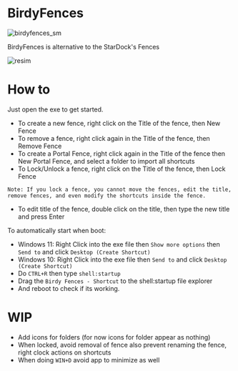 # BirdyFences
![birdyfences_sm](https://github.com/user-attachments/assets/ac577965-9f2f-483a-9bfd-4281b199ec73)

BirdyFences is alternative to the StarDock's Fences

![resim](https://user-images.githubusercontent.com/103432992/190169653-c00308b4-afb1-407b-b1e6-be29d8ac5ecc.png)

# How to
Just open the exe to get started.

- To create a new fence, right click on the Title of the fence, then New Fence
- To remove a fence, right click again in the Title of the fence, then Remove Fence
- To create a Portal Fence, right click again in the Title of the fence then New Portal Fence, and select a folder to import all shortcuts
- To Lock/Unlock a fence, right click on the Title of the fence, then Lock Fence
```
Note: If you lock a fence, you cannot move the fences, edit the title, remove fences, and even modify the shortcuts inside the fence.
```
- To edit title of the fence, double click on the title, then type the new title and press Enter

To automatically start when boot:
- Windows 11: Right Click into the exe file then `Show more options` then `Send to` and click `Desktop (Create Shortcut)`
- Windows 10: Right Click into the exe file then `Send to` and click `Desktop (Create Shortcut)`
- Do `CTRL+R` then type `shell:startup`
- Drag the `Birdy Fences - Shortcut` to the shell:startup file explorer
- And reboot to check if its working.

# WIP
- Add icons for folders (for now icons for folder appear as nothing)
- When locked, avoid removal of fence also prevent renaming the fence, right clock actions on shortcuts
- When doing `WIN+D` avoid app to minimize as well
